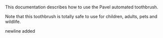 This documentation describes how to use the Pavel automated toothbrush.

Note that this toothbrush is totally safe to use for children, adults, pets and wildlife.

newline added
